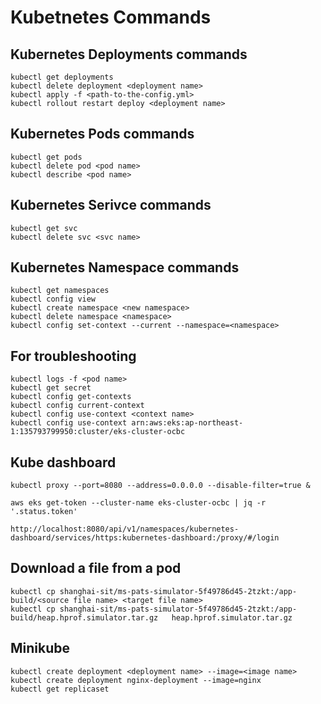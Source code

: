 # Kubetnetes Commands

## Kubernetes Deployments commands
```Shell
kubectl get deployments
kubectl delete deployment <deployment name>
kubectl apply -f <path-to-the-config.yml>
kubectl rollout restart deploy <deployment name>
```

## Kubernetes Pods commands
```Shell
kubectl get pods
kubectl delete pod <pod name>
kubectl describe <pod name>
```

## Kubernetes Serivce commands
```Shell
kubectl get svc
kubectl delete svc <svc name>
```

## Kubernetes Namespace commands
```Shell
kubectl get namespaces
kubectl config view
kubectl create namespace <new namespace>
kubectl delete namespace <namespace>
kubectl config set-context --current --namespace=<namespace>
```

## For troubleshooting
```Shell
kubectl logs -f <pod name>
kubectl get secret
kubectl config get-contexts
kubectl config current-context
kubectl config use-context <context name>
kubectl config use-context arn:aws:eks:ap-northeast-1:135793799950:cluster/eks-cluster-ocbc
```

## Kube dashboard
```Shell
kubectl proxy --port=8080 --address=0.0.0.0 --disable-filter=true &

aws eks get-token --cluster-name eks-cluster-ocbc | jq -r '.status.token'

http://localhost:8080/api/v1/namespaces/kubernetes-dashboard/services/https:kubernetes-dashboard:/proxy/#/login
```

## Download a file from a pod
```Shell
kubectl cp shanghai-sit/ms-pats-simulator-5f49786d45-2tzkt:/app-build/<source file name> <target file name>
kubectl cp shanghai-sit/ms-pats-simulator-5f49786d45-2tzkt:/app-build/heap.hprof.simulator.tar.gz   heap.hprof.simulator.tar.gz
```

## Minikube
```Shell
kubectl create deployment <deployment name> --image=<image name>
kubectl create deployment nginx-deployment --image=nginx
kubectl get replicaset

```
